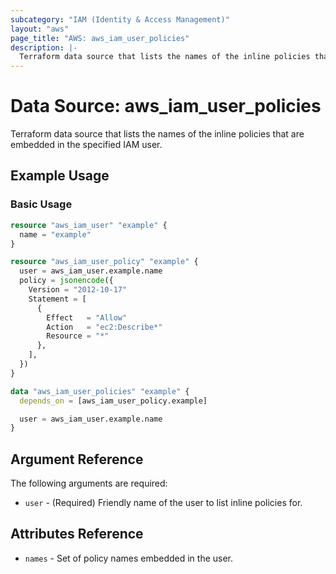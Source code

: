 ```yaml
---
subcategory: "IAM (Identity & Access Management)"
layout: "aws"
page_title: "AWS: aws_iam_user_policies"
description: |-
  Terraform data source that lists the names of the inline policies that are embedded in the specified IAM user.
---
```


# Data Source: aws_iam_user_policies

Terraform data source that lists the names of the inline policies that are embedded in the specified IAM user.

## Example Usage

### Basic Usage

```terraform
resource "aws_iam_user" "example" {
  name = "example"
}

resource "aws_iam_user_policy" "example" {
  user = aws_iam_user.example.name
  policy = jsonencode({
    Version = "2012-10-17"
    Statement = [
      {
        Effect   = "Allow"
        Action   = "ec2:Describe*"
        Resource = "*"
      },
    ],
  })
}

data "aws_iam_user_policies" "example" {
  depends_on = [aws_iam_user_policy.example]

  user = aws_iam_user.example.name
}
```

## Argument Reference

The following arguments are required:

* `user` - (Required) Friendly name of the user to list inline policies for.

## Attributes Reference

* `names` - Set of policy names embedded in the user.

[1]: https://awscli.amazonaws.com/v2/documentation/api/latest/reference/iam/list-user-policies.html
